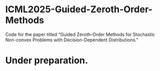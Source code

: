 # ICML2025-Guided-Zeroth-Order-Methods
Code for the paper titled “Guided Zeroth-Order Methods for Stochastic Non-convex Problems with Decision-Dependent Distributions.”

# Under preparation.
